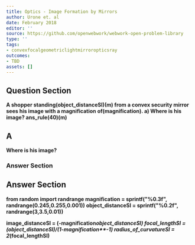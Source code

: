 ```yaml
---
title: Optics - Image Formation by Mirrors
author: Urone et. al
date: February 2018
editor: ''
source: https://github.com/openwebwork/webwork-open-problem-library
type: ''
tags:
- convexfocalgeometriclightmirroropticsray
outcomes:
- TBD
assets: []
---
```


## Question Section 

<b>
A shopper standing(object_distanceSI)(m) from a convex security mirror sees his image with a magnification of(magnification).
a) Where is his image?
ans_rule(40)(m)

## A
Where is his image?
### Answer Section


## Answer Section

from random import randrange
magnification = sprintf("%0.3f", randrange(0.245,0.255,0.001))
object_distanceSI = sprintf("%0.2f", randrange(3,3.5,0.01))

image_distanceSI = (-magnification*object_distanceSI)
focal_lengthSI = (object_distanceSI)/(1-magnification**-1)
radius_of_curvatureSI = 2*(focal_lengthSI)